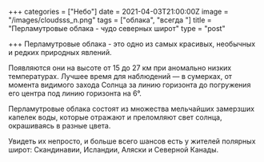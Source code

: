 +++
categories = ["Небо"]
date = 2021-04-03T21:00:00Z
image = "/images/cloudsss_n.png"
tags = ["облака", "всегда "]
title = "Перламутровые облака - чудо северных широт"
type = "post"

+++
Перламутровые облака - это одно из самых красивых, необычных и редких природных явлений.   
  
Появляются они на высоте от 15 до 27 км при аномально низких температурах. Лучшее время для наблюдений — в сумерках, от момента видимого захода Солнца за линию горизонта до погружения его центра под линию горизонта на 6°.  
  
Перламутровые облака состоят из множества мельчайших замерзших капелек воды, которые отражают и преломляют свет солнца, окрашиваясь в разные цвета.  
  
Увидеть их непросто, и больше всего шансов есть у жителей полярных широт: Скандинавии, Исландии, Аляски и Северной Канады.